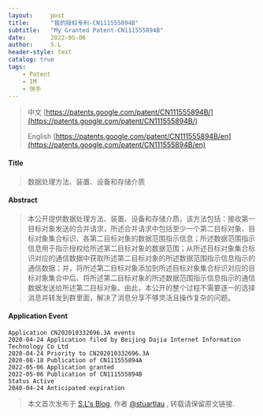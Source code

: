 ```yaml
---
layout:     post
title:      "我的授权专利-CN111555894B"
subtitle:   "My Granted Patent-CN111555894B"
date:       2022-05-06
author:     S.L
header-style: text
catalog: true
tags:
    - Patent
    - IM
    - 快手
---
```

> 中文 [https://patents.google.com/patent/CN111555894B/](https://patents.google.com/patent/CN111555894B/)
>
> English [https://patents.google.com/patent/CN111555894B/en](https://patents.google.com/patent/CN111555894B/en)

#### Title
> 数据处理方法、装置、设备和存储介质






#### Abstract
> 本公开提供数据处理方法、装置、设备和存储介质。该方法包括：接收第一目标对象发送的合并请求，所述合并请求中包括至少一个第二目标对象、目标对象集合标识、各第二目标对象的数据范围指示信息；所述数据范围指示信息用于指示授权给所述第二目标对象的数据范围；从所述目标对象集合标识对应的通信数据中获取所述第二目标对象的所述数据范围指示信息指示的通信数据；并，将所述第二目标对象添加到所述目标对象集合标识对应的目标对象集合中后、将所述第二目标对象的所述数据范围指示信息指示的通信数据发送给所述第二目标对象。由此，本公开的整个过程不需要逐一的选择消息并转发到群里面，解决了消息分享不够灵活且操作复杂的问题。






#### Application Event
```
Application CN202010332696.3A events 
2020-04-24 Application filed by Beijing Dajia Internet Information Technology Co Ltd
2020-04-24 Priority to CN202010332696.3A
2020-08-18 Publication of CN111555894A
2022-05-06 Application granted
2022-05-06 Publication of CN111555894B
Status Active
2040-04-24 Anticipated expiration
```
> 本文首次发布于 [S.L's Blog](http://elsef.com), 作者 [@stuartlau](http://github.com/stuartlau) ,
转载请保留原文链接.
